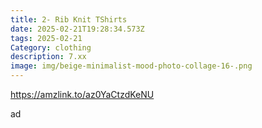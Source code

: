 ```yaml
---
title: 2- Rib Knit TShirts
date: 2025-02-21T19:28:34.573Z
tags: 2025-02-21
Category: clothing
description: 7.xx
image: img/beige-minimalist-mood-photo-collage-16-.png
---
```

https://amzlink.to/az0YaCtzdKeNU

a﻿d